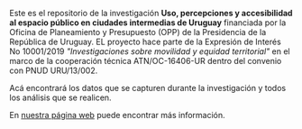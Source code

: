 Este es el repositorio de la investigación **Uso, percepciones y accesibilidad al espacio público en ciudades intermedias de Uruguay** financiada por la Oficina de Planeamiento y Presupuesto (OPP) de la Presidencia de la República de Uruguay. EL proyecto hace parte de la Expresión de Interés No 10001/2019 *"Investigaciones sobre movilidad y equidad territorial"* en el marco de la cooperación técnica ATN/OC-16406-UR dentro del convenio con PNUD URU/13/002.

Acá encontrará los datos que se capturen durante la investigación y todos los análisis que se realicen.

En [nuestra página web](https://aespu.netlify.com/) puede encontrar más información.
